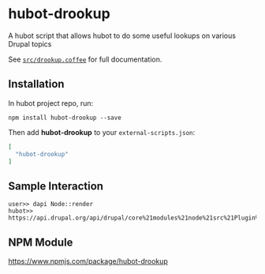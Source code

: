 # hubot-drookup

A hubot script that allows hubot to do some useful lookups on various Drupal topics

See [`src/drookup.coffee`](src/drookup.coffee) for full documentation.

## Installation

In hubot project repo, run:

`npm install hubot-drookup --save`

Then add **hubot-drookup** to your `external-scripts.json`:

```json
[
  "hubot-drookup"
]
```

## Sample Interaction

```
user>> dapi Node::render
hubot>> https://api.drupal.org/api/drupal/core%21modules%21node%21src%21Plugin%21views%21field%21Node.php/function/Node%3A%3Arender/8.4.x
```

## NPM Module

https://www.npmjs.com/package/hubot-drookup
